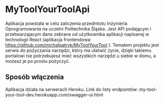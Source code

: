 # MyToolYourToolApi
Aplikacja powstała w celu zaliczenia przedmiotu Inżynieria Oprogramowania na uczelni Politechnika Śląska. Jest API podającym i przetwarzajacym dane zebrane od użytkownika aplikacji napisanej w technologii React (aplikacja frontendowa: https://github.com/michalpatryk/MyToolYourTool ). Tematem projektu jest serwis do pożyczania narzędzi, który ma ułatwić życie, dzięki takiemu portalowi nie potrzebujesz mieć wszystkich narzędzi u siebie w domu, a możesz je po prostu pożyczyć.

## Sposób włączenia

Aplikacja działa na serwerach Heroku.
Link do listy endpointów: my-tool-your-tool-dev.herokuapp.com/swagger-ui.html

